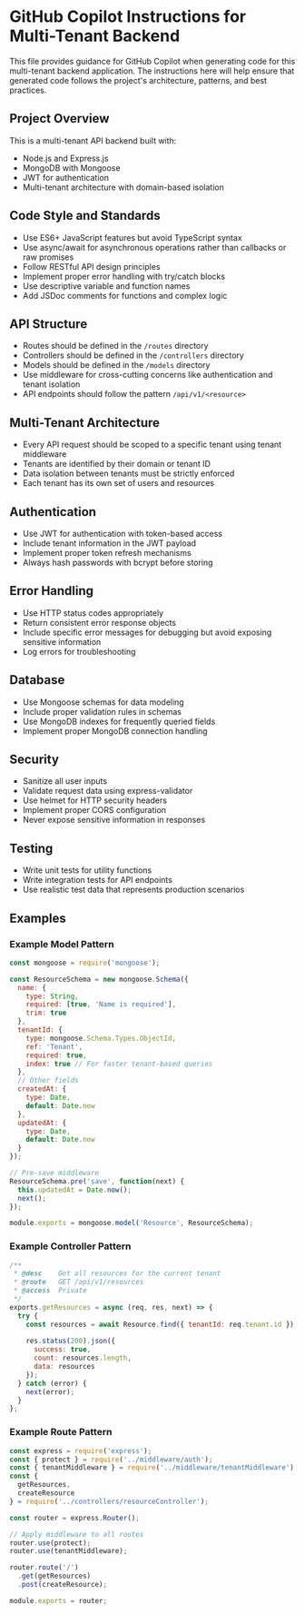 # GitHub Copilot Instructions for Multi-Tenant Backend

This file provides guidance for GitHub Copilot when generating code for this multi-tenant backend application. The instructions here will help ensure that generated code follows the project's architecture, patterns, and best practices.

## Project Overview

This is a multi-tenant API backend built with:
- Node.js and Express.js
- MongoDB with Mongoose
- JWT for authentication
- Multi-tenant architecture with domain-based isolation

## Code Style and Standards

- Use ES6+ JavaScript features but avoid TypeScript syntax
- Use async/await for asynchronous operations rather than callbacks or raw promises
- Follow RESTful API design principles
- Implement proper error handling with try/catch blocks
- Use descriptive variable and function names
- Add JSDoc comments for functions and complex logic

## API Structure

- Routes should be defined in the `/routes` directory
- Controllers should be defined in the `/controllers` directory
- Models should be defined in the `/models` directory
- Use middleware for cross-cutting concerns like authentication and tenant isolation
- API endpoints should follow the pattern `/api/v1/<resource>`

## Multi-Tenant Architecture

- Every API request should be scoped to a specific tenant using tenant middleware
- Tenants are identified by their domain or tenant ID
- Data isolation between tenants must be strictly enforced
- Each tenant has its own set of users and resources

## Authentication

- Use JWT for authentication with token-based access
- Include tenant information in the JWT payload
- Implement proper token refresh mechanisms
- Always hash passwords with bcrypt before storing

## Error Handling

- Use HTTP status codes appropriately
- Return consistent error response objects
- Include specific error messages for debugging but avoid exposing sensitive information
- Log errors for troubleshooting

## Database

- Use Mongoose schemas for data modeling
- Include proper validation rules in schemas
- Use MongoDB indexes for frequently queried fields
- Implement proper MongoDB connection handling

## Security

- Sanitize all user inputs
- Validate request data using express-validator
- Use helmet for HTTP security headers
- Implement proper CORS configuration
- Never expose sensitive information in responses

## Testing

- Write unit tests for utility functions
- Write integration tests for API endpoints
- Use realistic test data that represents production scenarios

## Examples

### Example Model Pattern
```javascript
const mongoose = require('mongoose');

const ResourceSchema = new mongoose.Schema({
  name: {
    type: String,
    required: [true, 'Name is required'],
    trim: true
  },
  tenantId: {
    type: mongoose.Schema.Types.ObjectId,
    ref: 'Tenant',
    required: true,
    index: true // For faster tenant-based queries
  },
  // Other fields
  createdAt: {
    type: Date,
    default: Date.now
  },
  updatedAt: {
    type: Date,
    default: Date.now
  }
});

// Pre-save middleware
ResourceSchema.pre('save', function(next) {
  this.updatedAt = Date.now();
  next();
});

module.exports = mongoose.model('Resource', ResourceSchema);
```

### Example Controller Pattern
```javascript
/**
 * @desc    Get all resources for the current tenant
 * @route   GET /api/v1/resources
 * @access  Private
 */
exports.getResources = async (req, res, next) => {
  try {
    const resources = await Resource.find({ tenantId: req.tenant.id });
    
    res.status(200).json({
      success: true,
      count: resources.length,
      data: resources
    });
  } catch (error) {
    next(error);
  }
};
```

### Example Route Pattern
```javascript
const express = require('express');
const { protect } = require('../middleware/auth');
const { tenantMiddleware } = require('../middleware/tenantMiddleware');
const { 
  getResources,
  createResource
} = require('../controllers/resourceController');

const router = express.Router();

// Apply middleware to all routes
router.use(protect);
router.use(tenantMiddleware);

router.route('/')
  .get(getResources)
  .post(createResource);

module.exports = router;
```
